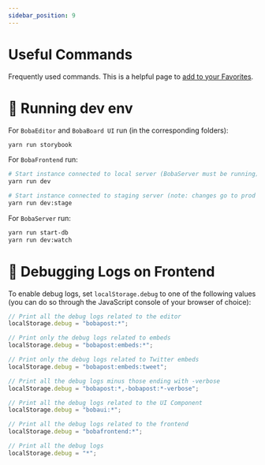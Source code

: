 ```yaml
---
sidebar_position: 9
---
```


# Useful Commands

Frequently used commands. This is a helpful page to [add to your Favorites](https://www.notion.so/notion/Navigate-Notion-left-sidebar-7ef7287cee00464d9a813073b02ce24a#cb2f704bec9b420d94babc8685ea358b).

# 🚚 Running dev env

For `BobaEditor` and `BobaBoard UI` run (in the corresponding folders):

```bash
yarn run storybook
```

For `BobaFrontend` run:

```bash
# Start instance connected to local server (BobaServer must be running)
yarn run dev

# Start instance connected to staging server (note: changes go to prod DB)
yarn run dev:stage
```

For `BobaServer` run:

```bash
yarn run start-db
yarn run dev:watch
```

# 🚢 Debugging Logs on Frontend

To enable debug logs, set `localStorage.debug` to one of the following values (you can do so through the JavaScript console of your browser of choice):

```jsx
// Print all the debug logs related to the editor
localStorage.debug = "bobapost:*";

// Print only the debug logs related to embeds
localStorage.debug = "bobapost:embeds:*";

// Print only the debug logs related to Twitter embeds
localStorage.debug = "bobapost:embeds:tweet";

// Print all the debug logs minus those ending with -verbose
localStorage.debug = "bobapost:*,-bobapost:*-verbose";

// Print all the debug logs related to the UI Component
localStorage.debug = "bobaui:*";

// Print all the debug logs related to the frontend
localStorage.debug = "bobafrontend:*";

// Print all the debug logs
localStorage.debug = "*";
```